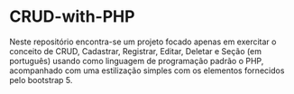 # CRUD-with-PHP

Neste repositório encontra-se um projeto focado apenas em exercitar o conceito de CRUD, Cadastrar, Registrar, Editar, Deletar e Seção (em português) usando como linguagem de programação padrão o PHP, acompanhado com uma estilização simples com os elementos fornecidos pelo bootstrap 5.
